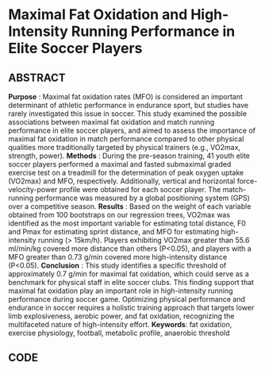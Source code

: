 # Maximal Fat Oxidation and High-Intensity Running Performance in Elite Soccer Players

## ABSTRACT
**Purpose** :  Maximal fat oxidation rates (MFO) is considered an important determinant of athletic performance in endurance sport, but studies have rarely investigated this issue in soccer. This study examined the possible associations between maximal fat oxidation and match running performance in elite soccer players, and aimed to assess the importance of maximal fat oxidation in match performance compared to other physical qualities more traditionally targeted by physical trainers (e.g., VO2max, strength, power).
**Methods** : During the pre-season training, 41 youth elite soccer players performed a maximal and fasted submaximal graded exercise test on a treadmill for the determination of peak oxygen uptake (VO2max) and MFO, respectively. Additionally, vertical and horizontal force-velocity-power profile were obtained for each soccer player. The match-running performance was measured by a global positioning system (GPS) over a competitive season.
**Results** :  Based on the weight of each variable obtained from 100 bootstraps on our regression trees, VO2max was identified as the most important variable for estimating total distance, F0 and Pmax for estimating sprint distance, and MFO for estimating high-intensity running (> 15km/h). Players exhibiting VO2max greater than 55.6 ml/min/kg covered more distance than others (P<0.05), and players with a MFO greater than 0.73 g/min covered more high-intensity distance (P<0.05). 
**Conclusion** : This study identifies a specific threshold of approximately 0.7 g/min for maximal fat oxidation, which could serve as a benchmark for physical staff in elite soccer clubs. This finding support that maximal fat oxidation play an important role in high-intensity running performance during soccer game. Optimizing physical performance and endurance in soccer requires a holistic training approach that targets lower limb explosiveness, aerobic power, and fat oxidation, recognizing the multifaceted nature of high-intensity effort. 
**Keywords**: fat oxidation, exercise physiology, football, metabolic profile, anaerobic threshold

## CODE 
